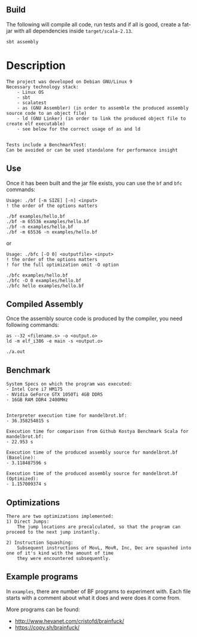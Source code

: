 ## Build

The following will compile all code, run tests and if all is good, create a fat-jar with all dependencies inside `target/scala-2.13`.

```
sbt assembly
```
# Description
```
The project was developed on Debian GNU/Linux 9
Necessary technology stack:
    - Linux OS
    - sbt
    - scalatest
    - as (GNU Assembler) (in order to assemble the produced assembly source code to an object file)
    - ld (GNU Linker) (in order to link the produced object file to create elf executable)
    - see below for the correct usage of as and ld


Tests include a BenchmarkTest:
Can be avoided or can be used standalone for performance insight
```
## Use

Once it has been built and the jar file exists, you can use the `bf` and `bfc` commands:
```
Usage: ./bf [-m SIZE] [-n] <input>
! the order of the options matters

./bf examples/hello.bf
./bf -m 65536 examples/hello.bf
./bf -n examples/hello.bf
./bf -m 65536 -n examples/hello.bf
```
or
```
Usage: ./bfc [-O 0] <outputfile> <input>
! the order of the options matters
! for the full optimization omit -O option

./bfc examples/hello.bf
./bfc -O 0 examples/hello.bf
./bfc hello examples/hello.bf
```

## Compiled Assembly

Once the assembly source code is produced by the compiler, you need following commands:
```
as --32 <filename.s> -o <output.o>
ld -m elf_i386 -e main -s <output.o>

./a.out
```

## Benchmark
```
System Specs on which the program was executed:
- Intel Core i7 HM175
- NVidia GeForce GTX 1050Ti 4GB DDR5
- 16GB RAM DDR4 2400MHz


Interpreter execution time for mandelbrot.bf:
- 36.358254815 s

Execution time for comparison from Github Kostya Benchmark Scala for mandelbrot.bf:
- 22.953 s

Execution time of the produced assembly source for mandelbrot.bf (Baseline):
- 3.118487596 s

Execution time of the produced assembly source for mandelbrot.bf (Optimized):
- 1.157009374 s
```

## Optimizations
```
There are two optimizations implemented:
1) Direct Jumps:
    The jump locations are precalculated, so that the program can proceed to the next jump instantly.

2) Instruction Squashing:
    Subsequent instructions of MovL, MovR, Inc, Dec are squashed into one of it's kind with the amount of time
    they were encountered subsequently.
```


## Example programs

In `examples`, there are number of BF programs to experiment with.
Each file starts with a comment about what it does and were does it come from.
 
More programs can be found:
- http://www.hevanet.com/cristofd/brainfuck/
- https://copy.sh/brainfuck/
 
